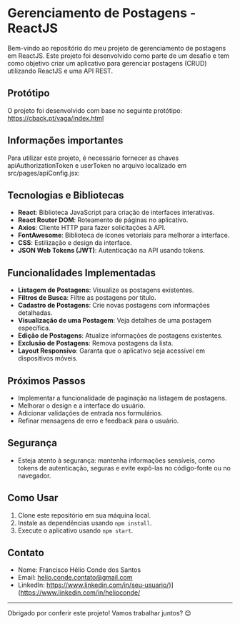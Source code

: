 # Gerenciamento de Postagens - ReactJS

Bem-vindo ao repositório do meu projeto de gerenciamento de postagens em ReactJS. Este projeto foi desenvolvido como parte de um desafio e tem como objetivo criar um aplicativo para gerenciar postagens (CRUD) utilizando ReactJS e uma API REST.

## Protótipo

O projeto foi desenvolvido com base no seguinte protótipo:
https://cback.pt/vaga/index.html

## Informações importantes
Para utilizar este projeto, é necessário fornecer as chaves apiAuthorizationToken e userToken no arquivo localizado em src/pages/apiConfig.jsx:

## Tecnologias e Bibliotecas

- **React**: Biblioteca JavaScript para criação de interfaces interativas.
- **React Router DOM**: Roteamento de páginas no aplicativo.
- **Axios**: Cliente HTTP para fazer solicitações à API.
- **FontAwesome**: Biblioteca de ícones vetoriais para melhorar a interface.
- **CSS**: Estilização e design da interface.
- **JSON Web Tokens (JWT)**: Autenticação na API usando tokens.

## Funcionalidades Implementadas

- **Listagem de Postagens**: Visualize as postagens existentes.
- **Filtros de Busca**: Filtre as postagens por título.
- **Cadastro de Postagens**: Crie novas postagens com informações detalhadas.
- **Visualização de uma Postagem**: Veja detalhes de uma postagem específica.
- **Edição de Postagens**: Atualize informações de postagens existentes.
- **Exclusão de Postagens**: Remova postagens da lista.
- **Layout Responsivo**: Garanta que o aplicativo seja acessível em dispositivos móveis.

## Próximos Passos

- Implementar a funcionalidade de paginação na listagem de postagens.
- Melhorar o design e a interface do usuário.
- Adicionar validações de entrada nos formulários.
- Refinar mensagens de erro e feedback para o usuário.

## Segurança

- Esteja atento à segurança: mantenha informações sensíveis, como tokens de autenticação, seguras e evite expô-las no código-fonte ou no navegador.

## Como Usar

1. Clone este repositório em sua máquina local.
2. Instale as dependências usando `npm install`.
3. Execute o aplicativo usando `npm start`.

## Contato

- Nome: Francisco Hélio Conde dos Santos
- Email: helio.conde.contato@gmail.com
- LinkedIn: https://www.linkedin.com/in/seu-usuario/)](https://www.linkedin.com/in/helioconde/

---

Obrigado por conferir este projeto! Vamos trabalhar juntos? 😊
